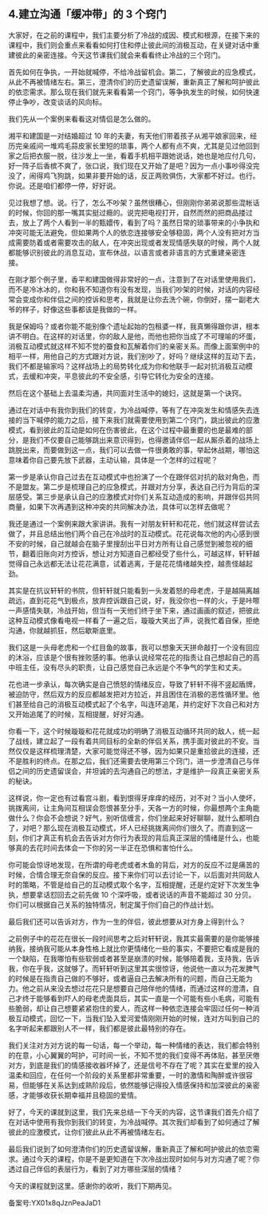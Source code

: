 ## 4.建立沟通「缓冲带」的 3 个窍门
大家好，在之前的课程中，我们主要分析了冷战的成因、模式和根源，在接下来的课程中，我们则会重点来看看如何打住和停止彼此间的消极互动，在关键对话中重建彼此的亲密连接。今天这节课我们就会来看看终止冷战的三个窍门。 


首先如何在争执，一开始就喊停，不给冷战留机会。第二，了解彼此的应急模式，从此不再被情绪左右。第三，澄清你们的历史遗留误解，重新真正了解和呵护彼此的依恋需求。那么现在我们就先来看看第一个窍门，等争执发生的时候，如何快速停止争吵，改变谈话的风向标。 


我们先从一个案例来看看这对情侣是怎么做的。 


湘平和建国是一对结婚超过 10 年的夫妻，有天他们带着孩子从湘平娘家回来，经历完亲戚间一堆鸡毛蒜皮家长里短的琐事，两个人都有点不爽，尤其是见过他回到家之后把衣服一脱，往沙发上一坐，看着手机相平跟她说话，她也是地应付几句，好一阵子后香槟不爽了，张口说，我们现在又开始了是吧？因为一点小事吵得没完没了，闹得鸡飞狗跳，如果非要开始的话，反正两败俱伤，大家都不好过。也行。你说。还是咱们都停一停，好好说。 


见过我想了想。说。行了，怎么不吵架？虽然很糟心，但刚刚你弟弟说那些混帐话的时候，你回的那一嘴其实挺过瘾的。说完把电视打开，自然而然的把商品搂过去，放上了两个人看到一半的甄嬛传，看到了吗？虽然日常的琐事带来的小争执和冲突可能无法避免，但如果两个人的依恋连接够安全够稳固，两个人没有把对方当成需要防着或者需要攻击的敌人，在冲突出现或者发现情感失联的时候，两个人就都能够识别彼此的消息互动，宣布休战，以语言或者非语言的方式重建亲密连接。 


在刚才那个例子里，香平和建国做得非常好的一点，注意到了在对话里使用我们，而不是冷冰冰的，你和我不知道你有没有发现，当我们吵架的时候，对话的内容经常会变成你和伴侣之间的控诉和思考，我就是让你去洗个碗，你倒好，摆一副老大爷的样子，好像这些事都该是我做的一样。 


我是保姆吗？或者你能不能别像个遗址起始的包租婆一样，我真懒得跟你讲，根本讲不明白。在这样的对话里，你的敌人是他，而他也把你当成了不可理喻的坏蛋，消极互动模式就这样不知不觉的蚕食和瓦解着你们的亲密关系。而像上面案例中的相平一样，用他自己的方式跟对方说，我们别吵了，好吗？继续这样的互动下去，我们不都是输家吗？这样战场上的局势转化成为你和他联手一起对抗消极互动模式，去缓和冲突，平息彼此的不安全感，引导它转化为安全的连接。 


然后在这个基础上去温柔沟通，共同面对生活中的媳妇，这就是第一个诀窍。 


通过在对话中有我你到我们的转变，为冷战喊停，等有了在冲突发生和情感失去连接的当下喊停的能力之后，接下来我们就需要使用到第二个窍门，跳出彼此的应激模式，看到彼此的互动是如何在伤害彼此，在这个过程中最重要的也是最难的部分，是我们不仅要自己能够跳出来意识得到，也得邀请伴侣一起从厮杀着的战场上跳脱出来，而要做到这一点，我们可以去做一件很勇敢的事，举起休战期，哪怕这意味着你自己要先放下武器，主动认输，具体是一个怎样的过程呢？ 


第一步是承认你自己过去在互动模式中也扮演了一个在跟伴侣对抗的敌对角色，而不是盟友。第二步是梳理自己的应急模式，并跟对方分享，表达自己行为背后的深层感受。第三步是承认自己的应激模式对你们关系互动造成的影响，并跟伴侣共同商量，如果下次再遇到这种冲突的共同解决办法，具体可以怎样去做呢？ 


我还是通过一个案例来跟大家讲讲。我有一对朋友轩轩和花花，他们就这样尝试去做了，并且总结出他们两个自己在冷战时的互动模式。花花说每次他的内心感到很不安的时候，自己就越会在脑子里搜刮出平日对方所有让自己感觉到被忽视的细节，翻着旧账向对方控诉，想让对方知道自己都经受了些什么，可越这样，轩轩越觉得自己永远都无法让花花满意，试着逃离，于是花花情绪越失控，越责怪越起劲。 


其实是在抗议轩轩的书院，但轩轩就只能看到一头发着怒的母老虎，于是越隔离越疏远，直到花花气到极点，放弃控诉跟自己说，好，我没你也一样的火，于是咔嚓一声感情失联，冷战开始，但当有一天他们终于坐下来，通过画画的叙述，把彼此这种互动模式像看电视一样看了一遍之后，璇璇大笑出了声，说我忙着自保，拒绝沟通，你就越抓狂，然后歇斯底里。 


我们这是一头母老虎和一个红目鱼的故事，我可以想象天天拼命敲打一个没有回应的沐浴，应该是个很有挫败感的事。他承认说经常花花的指责让自己想起自己的高中班主任，没有尽头的职责，让自己感觉自己永远是个不争气的学生和丈夫。 


花也进一步承认，每次确实是自己愤怒的情绪反应，导致了轩轩不得不竖起盾牌，被迫防守，然后双方的反应都越发把对方拉近，并且困住在消极的恶性循环里。他们甚至给自己的消极互动模式起了个名字，叫连环追尾，并约定好下次自己和对方又开始追尾了的时候，互相提醒，好好沟通。 


你看一下，这个时候璇璇和花花就成功的明确了消极互动循环共同的敌人，统一起了战线，建立起了一段有着共同目标的全新的伴侣关系，携手面对彼此的不安。当然仅仅是这样梳理清楚，大家可能觉得还不够，因为如果只是重拾彼此的连接，还不是胜利的终点。在那之后，我们还需要去使用第三个窍门，进一步澄清自己与伴侣之间的历史遗留误会，并坦诚的去沟通自己的想法，才是维护一段真正亲密关系的秘诀。 


这样说，你一定也有过看宫斗剧，看到恨得牙痒痒的经历，对不对？当小人使坏，挑拨离间，让主角间互相误会怨恨甚至分手，天各一方的时候，你最想两个主角能做什么？你会不会想说？好气，别听信缠言，你们坐起来好好聊聊，就什么都明白了，对吧？那么现在消极互动模式，坏人已经挑拨离间你们很久了。而直到这一刻，你们才真正有机会去告诉对方你行为表现的背后真正深层的情绪是什么，也能够真的去花时间去体会一下你的另一半正在恐惧和害怕什么。 


你可能会惊讶地发现，在所谓的母老虎或者木鱼的背后，对方的反应不过是痛苦的时候，合情合理无奈自保的反应。接下来你们可以去讨论一下，以后面对共同敌人时的策略，不管是给自己的互动模式取个名字，互相提醒，还是约定好下次发生争执，想要拿话怼回去之前先做 10 个深呼吸，或者说话的声音不能超过 30 分贝。你们可以根据自己关系的独特情况，制定属于你们自己的作战计划。 


最后我们还可以告诉对方，作为一生的伴侣，彼此想要从对方身上得到什么？ 


之前例子中的花花在很长一段时间思考之后对轩轩说，我其实最需要的是你能够接纳我，接纳我可能从本身性格上就比你更情绪化一些的事实，不要把它看成是我的一个缺陷，在我哪怕有些软弱或者甚至是崩溃的时候，能够陪着我，支持我，告诉我，你在乎我，这就够了。而轩轩听到这里其实很惊讶，他说他一直以为花发脾气的时候是在指责自己做的不够好，或者逼自己去解决所有的问题，而自己无能为力。他之前从来没去想过花花只是想要自己陪伴他的情绪，而通过这样的澄清，自己才终于能够看到吓人的母老虎面具后，其实一直是一个可能有些小毛病，可能有些脆弱，却让自己想要紧紧抱住的爱人，而这样一种依恋连接会牢固过任何一种消极互动模式，回忆一下，当我们坠入爱河爱情刚刚开始的时候，连对方叫到自己的名字听起来都跟别人不一样，我们都是彼此最特别的存在。 


我们关注对方对方说的每一句话，每一个举动，每一种情绪的表达，我们都会特别的在意，小心翼翼的呵护，可时间一长，不知不觉的我们变得不再体贴，甚至厌倦对方，到底是我们的情感接收器坏掉了，还是信号不存在了呢？其实在爱里的投入温柔和回应，在任何一个阶段的关系里都非常重要，一时的激情和陶醉或许很容易，但能够在关系达到成熟阶段后，依然能够记得投入情感保持和加深彼此的亲密感，才能够收获长期幸福并且稳固的爱情。 


好了，今天的课就到这里，我们先来总结一下今天的内容，这节课我们首先介绍了在对话中使用有我你到我们的转变，为冷战喊停。其次我们却看到了如何通过了解彼此的应激模式，让你们彼此从此不再被情绪左右。 


最后我们说到了如何澄清你们的历史遗留误解，重新真正了解和呵护彼此的依恋需求。通过今天的课程，你是不是更知道在下次冷战出现时如何与对方沟通了呢？你透过自己伴侣的表层行为，看到了对方哪些深层的情绪？ 


今天的课程就到这里。感谢你的收听，我们下期再见。 


备案号:YX01x8qJznPeaJaD1

